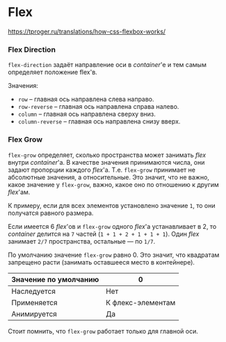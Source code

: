 # Flex

https://tproger.ru/translations/how-css-flexbox-works/

### Flex Direction

`flex-direction` задаёт направление оси в *container*'е и тем самым определяет положение  flex'в. 

Значения:

- `row` – главная ось направлена слева направо.
- `row-reverse` – главная ось направлена справа налево.
- `column` – главная ось направлена сверху вниз.
- `column-reverse` – главная ось направлена снизу вверх.

### Flex Grow

`flex-grow` определяет, сколько пространства может занимать *flex* внутри *container*'а. В качестве значения принимаются числа, они задают пропорции каждого *flex*'а. Т.е.  `flex-grow` принимает не абсолютные значения, а относительные. Это значит, что не важно, какое значение у `flex-grow`, важно, какое оно по отношению к другим *flex*'ам. 

К примеру, если для всех элементов установлено значение `1`, то они получатся равного размера. 

Если имеется 6 *flex*'ов и `flex-grow` одного *flex*'а устанавливает в 2, то *container* делится на `7` частей (`1 + 1 + 2 + 1 + 1 + 1`). Один *flex* занимает `2/7` пространства, остальные — по `1/7`.

По умолчанию значение `flex-grow` равно 0. Это значит, что квадратам запрещено расти (занимать оставшееся место в контейнере).

| Значение по умолчанию | 0                 |
| :-------------------- | ----------------- |
| Наследуется           | Нет               |
| Применяется           | К флекс-элементам |
| Анимируется           | Да                |

Стоит помнить, что `flex-grow` работает только для главной оси.